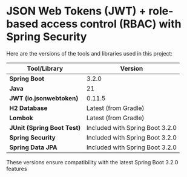 # JSON Web Tokens (JWT) + role-based access control (RBAC) with Spring Security
Here are the versions of the tools and libraries used in this project:

| **Tool/Library**                 | **Version**          |
|-----------------------------------|----------------------|
| **Spring Boot**                  | 3.2.0               |
| **Java**                         | 21                  |
| **JWT (io.jsonwebtoken)**        | 0.11.5              |
| **H2 Database**                  | Latest (from Gradle)|
| **Lombok**                       | Latest (from Gradle)|
| **JUnit (Spring Boot Test)**     | Included with Spring Boot 3.2.0 |
| **Spring Security**              | Included with Spring Boot 3.2.0 |
| **Spring Data JPA**              | Included with Spring Boot 3.2.0 |

These versions ensure compatibility with the latest Spring Boot 3.2.0 features

